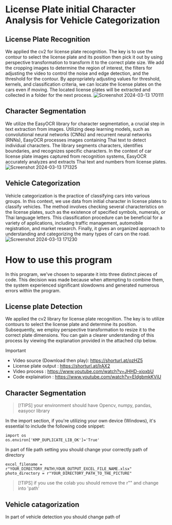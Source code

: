# License Plate initial Character Analysis for Vehicle Categorization
## License Plate Recognition
  We applied the cv2 for license plate recognition. The key is to use the contour to select the license plate and its position then pick it out by using perspective transformation to transform it to the correct plate size.
We add the cropping images to determine the region of interest, the filters for adjusting the video to control the noise and edge detection, and the threshold for the contour.
  By appropriately adjusting values for threshold, kernels, and classification criteria, we can locate the license plates on the cars even if moving. The located license plates will be extracted and collected in a folder for the next process.
                  ![Screenshot 2024-03-13 170111](https://github.com/Watcharaphong-kob/ThaiLicenseplate_CarCatagorize/assets/81470950/70a88f45-8289-4d6c-a028-1de26ca5b2e8)
## Character Segmentation
  We utilize the EasyOCR library for character segmentation, a crucial step in text extraction from images. Utilizing deep learning models, such as convolutional neural networks (CNNs) and  recurrent neural networks (RNNs), EasyOCR processes images containing Thai text to detect individual characters. The library segments characters, identifies boundaries, and recognizes specific characters. 
In the context of car license plate images captured from recognition systems, EasyOCR accurately analyzes and extracts Thai text and numbers from license plates.
![Screenshot 2024-03-13 171325](https://github.com/Watcharaphong-kob/ThaiLicenseplate_CarCatagorize/assets/81470950/dbd7137a-7781-4b83-9cb8-231bd74ca347)

## Vehicle Categorization
Vehicle categorization is the practice of classifying cars into various groups. In this context, we use data from initial character in license plates to classify vehicles. The method involves checking several characteristics on the license plates, such as the existence of specified symbols, numerals, or Thai language letters. 
This classification procedure can be beneficial for a variety of applications, including traffic management, automobile registration, and market research. Finally, it gives an organized approach to understanding and categorizing the many types of cars on the road. 
![Screenshot 2024-03-13 171230](https://github.com/Watcharaphong-kob/ThaiLicenseplate_CarCatagorize/assets/81470950/e80bdfa0-1e00-4a01-b92d-9fb84e17d34a)
# How to use this program
In this program, we've chosen to separate it into three distinct pieces of code. This decision was made because when attempting to combine them, the system experienced significant slowdowns and generated numerous errors within the program.
## License plate Detection
We applied the cv2 library for license plate recognition. The key is to utilize contours to select the license plate and determine its position. Subsequently, we employ perspective transformation to resize it to the correct plate dimensions. You can gain a clearer understanding of this process by viewing the explanation provided in the attached clip below.
> [!IMPORTANT]
>   - Video source (Download then play): https://shorturl.at/ozHZ5
>   - License plate output : https://shorturl.at/lrAX2
>   - Video process : https://www.youtube.com/watch?v=JHHD-xioxbU
>   - Code explaination : https://www.youtube.com/watch?v=EIdgbmkKViU
## Character Segmentation
> [!TIPS]
> your environment should have Opencv, numpy, pandas, easyocr library

In the import section, if you're utilizing your own device (Windows), it's essential to include the following code snippet:
```
import os
os.environ['KMP_DUPLICATE_LIB_OK']='True'
```
In part of file path setting you should change your correctly path of directory
```
excel_filename = r"YOUR_DIRECTORY_PATH\YOUR_OUTPUT_EXCEL_FILE_NAME.xlsx"
photo_directory = r"YOUR_DIRECTORY_PATH_TO_THE_PICTURE"
```
> [!TIPS]
> if you use the colab you should remove the r"" and change into 'path'

## Vehicle catagorization
In part of vehicle detection you should change path of

